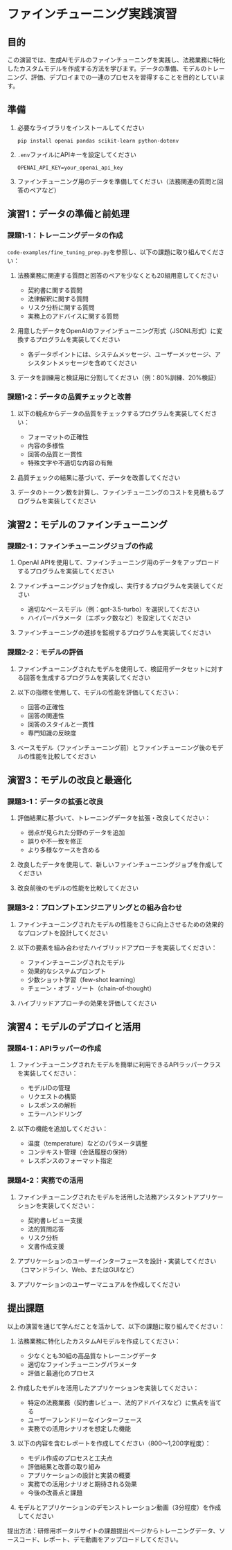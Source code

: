 # ファインチューニング実践演習

## 目的

この演習では、生成AIモデルのファインチューニングを実践し、法務業務に特化したカスタムモデルを作成する方法を学びます。データの準備、モデルのトレーニング、評価、デプロイまでの一連のプロセスを習得することを目的としています。

## 準備

1. 必要なライブラリをインストールしてください
   ```
   pip install openai pandas scikit-learn python-dotenv
   ```

2. `.env`ファイルにAPIキーを設定してください
   ```
   OPENAI_API_KEY=your_openai_api_key
   ```

3. ファインチューニング用のデータを準備してください（法務関連の質問と回答のペアなど）

## 演習1：データの準備と前処理

### 課題1-1：トレーニングデータの作成

`code-examples/fine_tuning_prep.py`を参照し、以下の課題に取り組んでください：

1. 法務業務に関連する質問と回答のペアを少なくとも20組用意してください
   - 契約書に関する質問
   - 法律解釈に関する質問
   - リスク分析に関する質問
   - 実務上のアドバイスに関する質問

2. 用意したデータをOpenAIのファインチューニング形式（JSONL形式）に変換するプログラムを実装してください
   - 各データポイントには、システムメッセージ、ユーザーメッセージ、アシスタントメッセージを含めてください

3. データを訓練用と検証用に分割してください（例：80%訓練、20%検証）

### 課題1-2：データの品質チェックと改善

1. 以下の観点からデータの品質をチェックするプログラムを実装してください：
   - フォーマットの正確性
   - 内容の多様性
   - 回答の品質と一貫性
   - 特殊文字や不適切な内容の有無

2. 品質チェックの結果に基づいて、データを改善してください

3. データのトークン数を計算し、ファインチューニングのコストを見積もるプログラムを実装してください

## 演習2：モデルのファインチューニング

### 課題2-1：ファインチューニングジョブの作成

1. OpenAI APIを使用して、ファインチューニング用のデータをアップロードするプログラムを実装してください

2. ファインチューニングジョブを作成し、実行するプログラムを実装してください
   - 適切なベースモデル（例：gpt-3.5-turbo）を選択してください
   - ハイパーパラメータ（エポック数など）を設定してください

3. ファインチューニングの進捗を監視するプログラムを実装してください

### 課題2-2：モデルの評価

1. ファインチューニングされたモデルを使用して、検証用データセットに対する回答を生成するプログラムを実装してください

2. 以下の指標を使用して、モデルの性能を評価してください：
   - 回答の正確性
   - 回答の関連性
   - 回答のスタイルと一貫性
   - 専門知識の反映度

3. ベースモデル（ファインチューニング前）とファインチューニング後のモデルの性能を比較してください

## 演習3：モデルの改良と最適化

### 課題3-1：データの拡張と改良

1. 評価結果に基づいて、トレーニングデータを拡張・改良してください：
   - 弱点が見られた分野のデータを追加
   - 誤りや不一致を修正
   - より多様なケースを含める

2. 改良したデータを使用して、新しいファインチューニングジョブを作成してください

3. 改良前後のモデルの性能を比較してください

### 課題3-2：プロンプトエンジニアリングとの組み合わせ

1. ファインチューニングされたモデルの性能をさらに向上させるための効果的なプロンプトを設計してください

2. 以下の要素を組み合わせたハイブリッドアプローチを実装してください：
   - ファインチューニングされたモデル
   - 効果的なシステムプロンプト
   - 少数ショット学習（few-shot learning）
   - チェーン・オブ・ソート（chain-of-thought）

3. ハイブリッドアプローチの効果を評価してください

## 演習4：モデルのデプロイと活用

### 課題4-1：APIラッパーの作成

1. ファインチューニングされたモデルを簡単に利用できるAPIラッパークラスを実装してください：
   - モデルIDの管理
   - リクエストの構築
   - レスポンスの解析
   - エラーハンドリング

2. 以下の機能を追加してください：
   - 温度（temperature）などのパラメータ調整
   - コンテキスト管理（会話履歴の保持）
   - レスポンスのフォーマット指定

### 課題4-2：実務での活用

1. ファインチューニングされたモデルを活用した法務アシスタントアプリケーションを実装してください：
   - 契約書レビュー支援
   - 法的質問応答
   - リスク分析
   - 文書作成支援

2. アプリケーションのユーザーインターフェースを設計・実装してください（コマンドライン、Web、またはGUIなど）

3. アプリケーションのユーザーマニュアルを作成してください

## 提出課題

以上の演習を通じて学んだことを活かして、以下の課題に取り組んでください：

1. 法務業務に特化したカスタムAIモデルを作成してください：
   - 少なくとも30組の高品質なトレーニングデータ
   - 適切なファインチューニングパラメータ
   - 評価と最適化のプロセス

2. 作成したモデルを活用したアプリケーションを実装してください：
   - 特定の法務業務（契約書レビュー、法的アドバイスなど）に焦点を当てる
   - ユーザーフレンドリーなインターフェース
   - 実務での活用シナリオを想定した機能

3. 以下の内容を含むレポートを作成してください（800〜1,200字程度）：
   - モデル作成のプロセスと工夫点
   - 評価結果と改善の取り組み
   - アプリケーションの設計と実装の概要
   - 実務での活用シナリオと期待される効果
   - 今後の改善点と課題

4. モデルとアプリケーションのデモンストレーション動画（3分程度）を作成してください

提出方法：研修用ポータルサイトの課題提出ページからトレーニングデータ、ソースコード、レポート、デモ動画をアップロードしてください。 